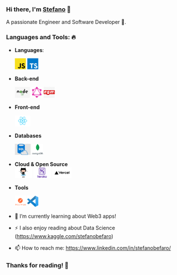 ### Hi there, I'm [Stefano](https://github.com/SBefaro)  👋
A passionate Engineer and Software Developer 🚀.

<!--
**SBefaro/SBefaro** is a ✨ _special_ ✨ repository because its `README.md` (this file) appears on your GitHub profile.
-->


### Languages and Tools: 🔥

- **Languages**: 

  <code><img height="30" src="https://github.com/SBefaro/SBefaro/blob/main/assets/js.png" style="max-width:100%;"></code> 
  <code><img height="30" src="https://github.com/SBefaro/SBefaro/blob/main/assets/ts.png" style="max-width:100%;"></code>

- **Back-end**

  <code><img height="30" src="https://github.com/SBefaro/SBefaro/blob/main/assets/nodejs.jpg" style="max-width:100%;"></code>
  <code><img height="30" src="https://github.com/SBefaro/SBefaro/blob/main/assets/graphQL.png" style="max-width:100%;"></code>
  <code><img height="30" src="https://github.com/SBefaro/SBefaro/blob/main/assets/npm.jpg" style="max-width:100%;"></code>

- **Front-end**
 
  <code><img height="30" src="https://github.com/SBefaro/SBefaro/blob/main/assets/reactjs.png" style="max-width:100%;"></code>

- **Databases**  

  <code><img height="30" src="https://github.com/SBefaro/SBefaro/blob/main/assets/sql.jpg" style="max-width:100%;"></code>
  <code><img height="30" src="https://github.com/SBefaro/SBefaro/blob/main/assets/mongodb.jpeg" style="max-width:100%;"></code>

- **Cloud & Open Source**  
  <code><img height="30" src="https://github.com/SBefaro/SBefaro/blob/main/assets/github.jpg" style="max-width:100%;"></code>
  <code><img height="30" src="https://github.com/SBefaro/SBefaro/blob/main/assets/heroku.png" style="max-width:100%;"></code>
    <code><img height="30" src="https://github.com/SBefaro/SBefaro/blob/main/assets/vercel.png" style="max-width:100%;"></code>

- **Tools**

  <code><img height="30" src="https://github.com/SBefaro/SBefaro/blob/main/assets/postman.png" style="max-width:100%;"></code>
  <code><img height="30" src="https://github.com/SBefaro/SBefaro/blob/main/assets/vscode.png" style="max-width:100%;"></code>

- 🌱 I’m currently learning about Web3 apps!
- ⚡ I also enjoy reading about Data Science (https://www.kaggle.com/stefanobefaro)
- 📫 How to reach me: https://www.linkedin.com/in/stefanobefaro/

<h3 align="left"> Thanks for reading! 🧡</h3>
